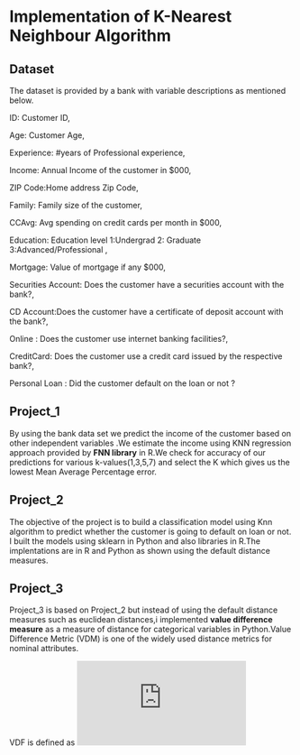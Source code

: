 # Implementation of K-Nearest Neighbour Algorithm 

## Dataset
The dataset is provided by a bank with variable descriptions as mentioned below. 

ID: Customer ID,

Age: Customer Age,

Experience: #years of Professional experience,

Income: Annual Income of the customer in $000,

ZIP Code:Home address Zip Code,

Family: Family size of the customer,

CCAvg: Avg spending on credit cards per month in $000,

Education: Education level 1:Undergrad 2: Graduate 3:Advanced/Professional ,

Mortgage: Value of mortgage if any $000,

Securities Account: Does the customer have a securities account with the bank?,

CD Account:Does the customer have a certificate of deposit account with the bank?,

Online : Does the customer use internet banking facilities?,

CreditCard: Does the customer use a credit card issued by the respective bank?,

Personal Loan : Did the customer default on the loan or not ?
 
 ## Project_1
 By using the bank data set we predict the income of the customer based on other independent variables .We estimate the income using KNN 
 regression approach provided by **FNN library** in R.We check for accuracy of our predictions for various k-values(1,3,5,7) and select   the K which gives us the lowest Mean Average Percentage error.
 
 ## Project_2
  The objective of the project is to build a classification model using Knn algorithm to predict whether the customer is going to       default on loan or not. I built the models using sklearn in Python and also libraries in R.The implentations are in R and Python as shown using the default distance measures.
  
 ## Project_3
  Project_3 is based on Project_2 but instead of using the default distance measures such as euclidean distances,i implemented **value difference measure** as a measure of distance for categorical variables in Python.Value Difference Metric (VDM) is one of the widely used distance metrics for nominal attributes. 
  
  VDF is defined as ![](https://latex.codecogs.com/gif.latex?%5Csum_%7Bh%3D1%7D%5E%7BAll%20classes%7D%20%5Cleft%20%7C%20P%28%5Cfrac%7Bh%7D%7Bval_i%7D%29%29-P%28%5Cfrac%7Bh%7D%7Bval_j%7D%29%20%5Cright%20%7C)
  



 

